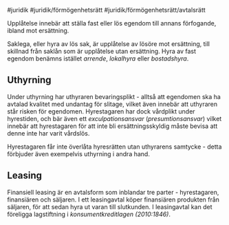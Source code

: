 #juridik #juridik/förmögenhetsrätt #juridik/förmögenhetsrätt/avtalsrätt 

Upplåtelse innebär att ställa fast eller lös egendom till annans förfogande, ibland mot ersättning.

Saklega, eller hyra av lös sak, är upplåtelse av lösöre mot ersättning, till skillnad från saklån som är upplåtelse utan ersättning. Hyra av fast egendom benämns istället *arrende*, *lokalhyra* eller *bostadshyra*.
## Uthyrning
Under uthyrning har uthyraren bevaringsplikt - alltså att egendomen ska ha avtalad kvalitet med undantag för slitage, vilket även innebär att uthyraren står risken för egendomen. Hyrestagaren har dock vårdplikt under hyrestiden, och bär även ett *exculpationsansvar* (*presumtionsansvar*) vilket innebär att hyrestagaren för att inte bli ersättningsskyldig måste bevisa att denne inte har varit vårdslös.

Hyrestagaren får inte överlåta hyresrätten utan uthyrarens samtycke - detta förbjuder även exempelvis uthyrning i andra hand.
## Leasing
Finansiell leasing är en avtalsform som inblandar tre parter - hyrestagaren, finansiären och säljaren. I ett leasingavtal köper finansiären produkten från säljaren, för att sedan hyra ut varan till slutkunden. I leasingavtal kan det föreligga lagstiftning i *konsumentkreditlagen (2010:1846)*.